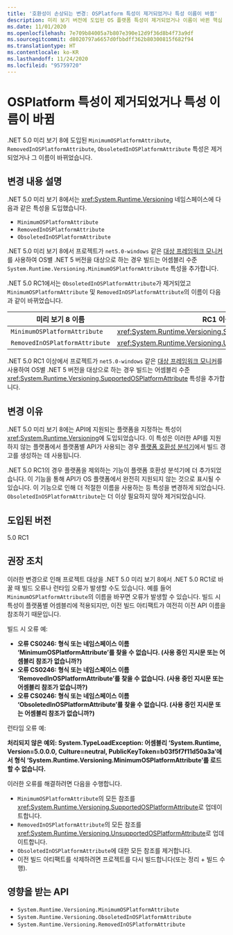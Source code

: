 ```yaml
---
title: '호환성이 손상되는 변경: OSPlatform 특성이 제거되었거나 특성 이름이 바뀜'
description: 미리 보기 버전에 도입된 OS 플랫폼 특성이 제거되었거나 이름이 바뀐 핵심 .NET 라이브러리의 .NET 5.0 호환성이 손상되는 변경에 대해 알아봅니다.
ms.date: 11/01/2020
ms.openlocfilehash: 7e709b84005a7b807e390e12d9f36d8b4f73a9df
ms.sourcegitcommit: d8020797a6657d0fbbdff362b80300815f682f94
ms.translationtype: HT
ms.contentlocale: ko-KR
ms.lasthandoff: 11/24/2020
ms.locfileid: "95759720"
---
```

# <a name="osplatform-attributes-renamed-or-removed"></a>OSPlatform 특성이 제거되었거나 특성 이름이 바뀜

.NET 5.0 미리 보기 8에 도입된 `MinimumOSPlatformAttribute`, `RemovedInOSPlatformAttribute`, `ObsoletedInOSPlatformAttribute` 특성은 제거되었거나 그 이름이 바뀌었습니다.

## <a name="change-description"></a>변경 내용 설명

.NET 5.0 미리 보기 8에서는 <xref:System.Runtime.Versioning> 네임스페이스에 다음과 같은 특성을 도입했습니다.

- `MinimumOSPlatformAttribute`
- `RemovedInOSPlatformAttribute`
- `ObsoletedInOSPlatformAttribute`

.NET 5.0 미리 보기 8에서 프로젝트가 `net5.0-windows` 같은 [대상 프레임워크 모니커](../../../../standard/frameworks.md)를 사용하여 OS별 .NET 5 버전을 대상으로 하는 경우 빌드는 어셈블리 수준 `System.Runtime.Versioning.MinimumOSPlatformAttribute` 특성을 추가합니다.

.NET 5.0 RC1에서는 `ObsoletedInOSPlatformAttribute`가 제거되었고 `MinimumOSPlatformAttribute` 및 `RemovedInOSPlatformAttribute`의 이름이 다음과 같이 바뀌었습니다.

| 미리 보기 8 이름 | RC1 이상 이름 |
| - | - |
| `MinimumOSPlatformAttribute` | <xref:System.Runtime.Versioning.SupportedOSPlatformAttribute> |
| `RemovedInOSPlatformAttribute` | <xref:System.Runtime.Versioning.UnsupportedOSPlatformAttribute> |

.NET 5.0 RC1 이상에서 프로젝트가 `net5.0-windows` 같은 [대상 프레임워크 모니커](../../../../standard/frameworks.md)를 사용하여 OS별 .NET 5 버전을 대상으로 하는 경우 빌드는 어셈블리 수준 <xref:System.Runtime.Versioning.SupportedOSPlatformAttribute> 특성을 추가합니다.

## <a name="reason-for-change"></a>변경 이유

.NET 5.0 미리 보기 8에는 API에 지원되는 플랫폼을 지정하는 특성이 <xref:System.Runtime.Versioning>에 도입되었습니다. 이 특성은 이러한 API를 지원하지 않는 플랫폼에서 플랫폼별 API가 사용되는 경우 [플랫폼 호환성 분석기](../../../../core/compatibility/code-analysis.md#ca1416-platform-compatibility)에서 빌드 경고를 생성하는 데 사용됩니다.

.NET 5.0 RC1의 경우 플랫폼을 제외하는 기능이 플랫폼 호환성 분석기에 더 추가되었습니다. 이 기능을 통해 API가 OS 플랫폼에서 완전히 지원되지 않는 것으로 표시될 수 있습니다. 이 기능으로 인해 더 적절한 이름을 사용하는 등 특성을 변경하게 되었습니다. `ObsoletedInOSPlatformAttribute`는 더 이상 필요하지 않아 제거되었습니다.

## <a name="version-introduced"></a>도입된 버전

5.0 RC1

## <a name="recommended-action"></a>권장 조치

이러한 변경으로 인해 프로젝트 대상을 .NET 5.0 미리 보기 8에서 .NET 5.0 RC1로 바꿀 때 빌드 오류나 런타임 오류가 발생할 수도 있습니다. 예를 들어 `MinimumOSPlatformAttribute`의 이름을 바꾸면 오류가 발생할 수 있습니다. 빌드 시 특성이 플랫폼별 어셈블리에 적용되지만, 이전 빌드 아티팩트가 여전히 이전 API 이름을 참조하기 때문입니다.

빌드 시 오류 예:

- **오류 CS0246: 형식 또는 네임스페이스 이름 ‘MinimumOSPlatformAttribute’를 찾을 수 없습니다. (사용 중인 지시문 또는 어셈블리 참조가 없습니까?)**
- **오류 CS0246: 형식 또는 네임스페이스 이름 ‘RemovedInOSPlatformAttribute’를 찾을 수 없습니다. (사용 중인 지시문 또는 어셈블리 참조가 없습니까?)**
- **오류 CS0246: 형식 또는 네임스페이스 이름 ‘ObsoletedInOSPlatformAttribute’를 찾을 수 없습니다. (사용 중인 지시문 또는 어셈블리 참조가 없습니까?)**

런타임 오류 예:

**처리되지 않은 예외: System.TypeLoadException: 어셈블리 ‘System.Runtime, Version=5.0.0.0, Culture=neutral, PublicKeyToken=b03f5f7f11d50a3a’에서 형식 ‘System.Runtime.Versioning.MinimumOSPlatformAttribute’를 로드할 수 없습니다.**

이러한 오류를 해결하려면 다음을 수행합니다.

- `MinimumOSPlatformAttribute`의 모든 참조를 <xref:System.Runtime.Versioning.SupportedOSPlatformAttribute>로 업데이트합니다.
- `RemovedInOSPlatformAttribute`의 모든 참조를 <xref:System.Runtime.Versioning.UnsupportedOSPlatformAttribute>로 업데이트합니다.
- `ObsoletedInOSPlatformAttribute`에 대한 모든 참조를 제거합니다.
- 이전 빌드 아티팩트를 삭제하려면 프로젝트를 다시 빌드합니다(또는 정리 + 빌드 수행).

## <a name="affected-apis"></a>영향을 받는 API

- `System.Runtime.Versioning.MinimumOSPlatformAttribute`
- `System.Runtime.Versioning.ObsoletedInOSPlatformAttribute`
- `System.Runtime.Versioning.RemovedInOSPlatformAttribute`

<!--

### Category

Core .NET libraries

### Affected APIs

- `T:System.Runtime.Versioning.MinimumOSPlatformAttribute`
- `T:System.Runtime.Versioning.ObsoletedInOSPlatformAttribute`
- `T:System.Runtime.Versioning.RemovedInOSPlatformAttribute`

-->
